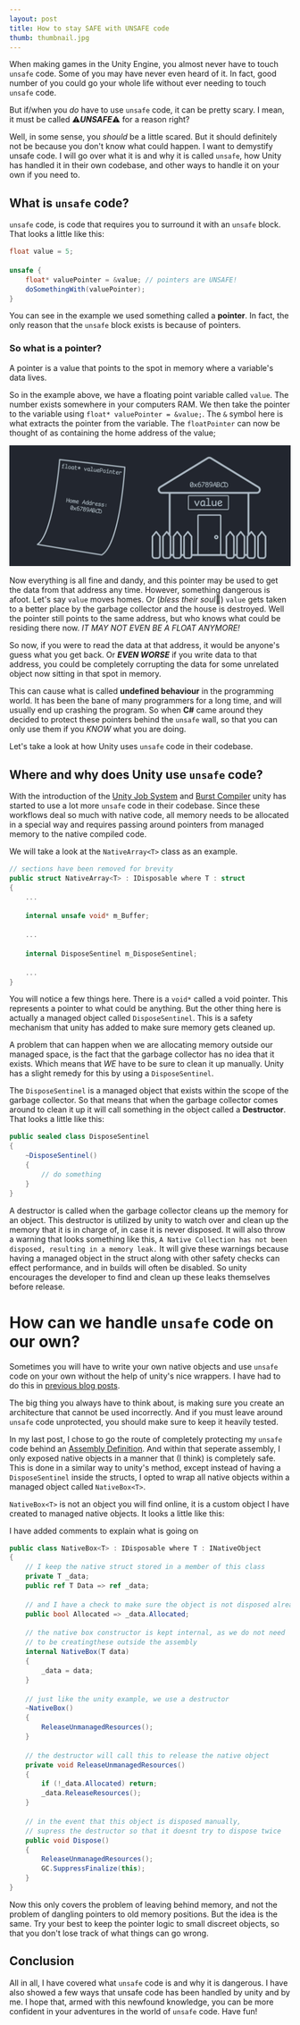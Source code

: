 ```yaml
---
layout: post
title: How to stay SAFE with UNSAFE code
thumb: thumbnail.jpg
---
```


When making games in the Unity Engine, you almost never have to touch `unsafe` code. Some of you may have never even heard of it. In fact, good number of you could go your whole life without ever needing to touch `unsafe` code.

But if/when you *do* have to use `unsafe` code, it can be pretty scary. I mean, it must be called ⚠️***UNSAFE***⚠️ for a reason right?

Well, in some sense, you *should* be a little scared. But it should definitely not be because you don't know what could happen. I want to demystify unsafe code. I will go over what it is and why it is called `unsafe`, how Unity has handled it in their own codebase, and other ways to handle it on your own if you need to.

## What is `unsafe` code?

`unsafe` code, is code that requires you to surround it with an `unsafe` block. That looks a little like this:

```csharp
float value = 5;

unsafe {
    float* valuePointer = &value; // pointers are UNSAFE!
    doSomethingWith(valuePointer);
}
```

You can see in the example we used something called a **pointer**. In fact, the only reason that the `unsafe` block exists is because of pointers.

### So what is a pointer?

A pointer is a value that points to the spot in memory where a variable's data lives.

So in the example above, we have a floating point variable called `value`. The number exists somewhere in your computers RAM. We then take the pointer to the variable using `float* valuePointer = &value;`. The `&` symbol here is what extracts the pointer from the variable. The `floatPointer` can now be thought of as containing the home address of the value;

![Pointer Example](pointer-example.jpg)

Now everything is all fine and dandy, and this pointer may be used to get the data from that address any time. However, something dangerous is afoot. Let's say `value` moves homes. Or (*bless their soul*🙏) `value` gets taken to a better place by the garbage collector and the house is destroyed. Well the pointer still points to the same address, but who knows what could be residing there now. *IT MAY NOT EVEN BE A FLOAT ANYMORE!*

So now, if you were to read the data at that address, it would be anyone's guess what you get back. Or ***EVEN WORSE*** if you write data to that address, you could be completely corrupting the data for some unrelated object now sitting in that spot in memory.

This can cause what is called **undefined behaviour** in the programming world. It has been the bane of many programmers for a long time, and will usually end up crashing the program. So when **C#** came around they decided to protect these pointers behind the `unsafe` wall, so that you can only use them if you *KNOW* what you are doing.

Let's take a look at how Unity uses `unsafe` code in their codebase.

## Where and why does Unity use `unsafe` code?

With the introduction of the [Unity Job System](https://docs.unity3d.com/Manual/JobSystem.html) and [Burst Compiler](https://docs.unity3d.com/Packages/com.unity.burst@0.2/manual/index.html) unity has started to use a lot more `unsafe` code in their codebase. Since these workflows deal so much with native code, all memory needs to be allocated in a special way and requires passing around pointers from managed memory to the native compiled code.

We will take a look at the `NativeArray<T>` class as an example.

```csharp
// sections have been removed for brevity
public struct NativeArray<T> : IDisposable where T : struct
{
    ...
    
    internal unsafe void* m_Buffer;
    
    ...
    
    internal DisposeSentinel m_DisposeSentinel;
    
    ...
}
```

You will notice a few things here. There is a `void*` called a void pointer. This represents a pointer to what could be anything. But the other thing here is actually a managed object called `DisposeSentinel`. This is a safety mechanism that unity has added to make sure memory gets cleaned up.

A problem that can happen when we are allocating memory outside our managed space, is the fact that the garbage collector has no idea that it exists. Which means that *WE* have to be sure to clean it up manually. Unity has a slight remedy for this by using a `DisposeSentinel`.

The `DisposeSentinel` is a managed object that exists within the scope of the garbage collector. So that means that when the garbage collector comes around to clean it up it will call something in the object called a **Destructor**. That looks a little like this:

```csharp
public sealed class DisposeSentinel
{
    ~DisposeSentinel()
    {
        // do something
    }
}
```

A destructor is called when the garbage collector cleans up the memory for an object. This destructor is utilized by unity to watch over and clean up the memory that it is in charge of, in case it is never disposed. It will also throw a warning that looks something like this, `A Native Collection has not been disposed, resulting in a memory leak.` It will give these warnings because having a managed object in the struct along with other safety checks can effect performance, and in builds will often be disabled. So unity encourages the developer to find and clean up these leaks themselves before release.

# How can we handle `unsafe` code on our own?

Sometimes you will have to write your own native objects and use `unsafe` code on your own without the help of unity's nice wrappers. I have had to do this in [previous blog posts](../unity-audio-generation-performance/).

The big thing you always have to think about, is making sure you create an architecture that cannot be used incorrectly. And if you must leave around `unsafe` code unprotected, you should make sure to keep it heavily tested.

In my last post, I chose to go the route of completely protecting my `unsafe` code behind an [Assembly Definition](https://docs.unity3d.com/Manual/ScriptCompilationAssemblyDefinitionFiles.html). And within that seperate assembly, I only exposed native objects in a manner that (I think) is completely safe. This is done in a similar way to unity's method, except instead of having a `DisposeSentinel` inside the structs, I opted to wrap all native objects within a managed object called `NativeBox<T>`.

`NativeBox<T>` is not an object you will find online, it is a custom object I have created to managed native objects. It looks a little like this:

I have added comments to explain what is going on
```csharp
public class NativeBox<T> : IDisposable where T : INativeObject
{
    // I keep the native struct stored in a member of this class
    private T _data;
    public ref T Data => ref _data;
    
    // and I have a check to make sure the object is not disposed already
    public bool Allocated => _data.Allocated;

    // the native box constructor is kept internal, as we do not need
    // to be creatingthese outside the assembly
    internal NativeBox(T data)
    {
        _data = data;
    }

    // just like the unity example, we use a destructor
    ~NativeBox()
    {
        ReleaseUnmanagedResources();
    }

    // the destructor will call this to release the native object
    private void ReleaseUnmanagedResources()
    {
        if (!_data.Allocated) return;
        _data.ReleaseResources();
    }

    // in the event that this object is disposed manually,
    // supress the destructor so that it doesnt try to dispose twice
    public void Dispose()
    {
        ReleaseUnmanagedResources();
        GC.SuppressFinalize(this);
    }
}
```

Now this only covers the problem of leaving behind memory, and not the problem of dangling pointers to old memory positions. But the idea is the same. Try your best to keep the pointer logic to small discreet objects, so that you don't lose track of what things can go wrong.

## Conclusion

All in all, I have covered what `unsafe` code is and why it is dangerous. I have also showed a few ways that unsafe code has been handled by unity and by me. I hope that, armed with this newfound knowledge, you can be more confident in your adventures in the world of `unsafe` code. Have fun!